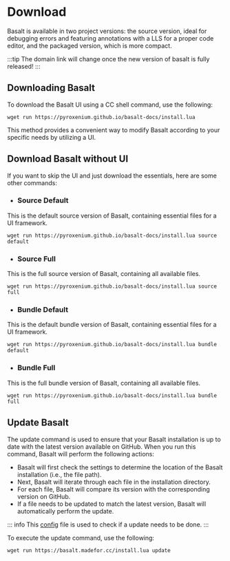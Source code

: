 # Download

Basalt is available in two project versions: the source version, ideal for debugging errors and featuring annotations with a LLS for a proper code editor, and the packaged version, which is more compact.

:::tip
The domain link will change once the new version of basalt is fully released!
:::

## Downloading Basalt

To download the Basalt UI using a CC shell command, use the following:

```
wget run https://pyroxenium.github.io/basalt-docs/install.lua
```

This method provides a convenient way to modify Basalt according to your specific needs by utilizing a UI.

## Download Basalt without UI

If you want to skip the UI and just download the essentials, here are some other commands:

- ### Source Default

This is the default source version of Basalt, containing essential files for a UI framework.

```
wget run https://pyroxenium.github.io/basalt-docs/install.lua source default
```

- ### Source Full

This is the full source version of Basalt, containing all available files.

```
wget run https://pyroxenium.github.io/basalt-docs/install.lua source full
```

- ### Bundle Default

This is the default bundle version of Basalt, containing essential files for a UI framework.

```
wget run https://pyroxenium.github.io/basalt-docs/install.lua bundle default
```

- ### Bundle Full

This is the full bundle version of Basalt, containing all available files.

```
wget run https://pyroxenium.github.io/basalt-docs/install.lua bundle full
```

## Update Basalt

The update command is used to ensure that your Basalt installation is up to date with the latest version available on GitHub. When you run this command, Basalt will perform the following actions:

- Basalt will first check the settings to determine the location of the Basalt installation (i.e., the file path).
- Next, Basalt will iterate through each file in the installation directory.
- For each file, Basalt will compare its version with the corresponding version on GitHub.
- If a file needs to be updated to match the latest version, Basalt will automatically perform the update.

::: info
This [config](https://github.com/Pyroxenium/basalt-docs/config.json) file is used to check if a update needs to be done.
:::

To execute the update command, use the following:

```
wget run https://basalt.madefor.cc/install.lua update
```